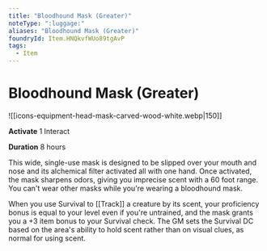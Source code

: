 ```yaml
---
title: "Bloodhound Mask (Greater)"
noteType: ":luggage:"
aliases: "Bloodhound Mask (Greater)"
foundryId: Item.HNQkvfWUo89tgAvP
tags:
  - Item
---
```


# Bloodhound Mask (Greater)
![[icons-equipment-head-mask-carved-wood-white.webp|150]]

**Activate** 1 Interact

**Duration** 8 hours

This wide, single-use mask is designed to be slipped over your mouth and nose and its alchemical filter activated all with one hand. Once activated, the mask sharpens odors, giving you imprecise scent with a 60 foot range. You can't wear other masks while you're wearing a bloodhound mask.

When you use Survival to [[Track]] a creature by its scent, your proficiency bonus is equal to your level even if you're untrained, and the mask grants you a +3 item bonus to your Survival check. The GM sets the Survival DC based on the area's ability to hold scent rather than on visual clues, as normal for using scent.


